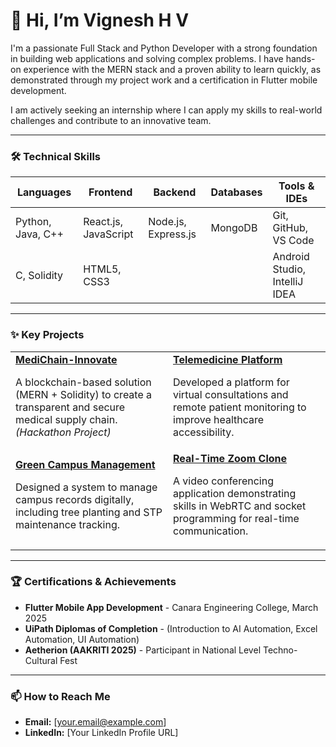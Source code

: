 # 👋 Hi, I’m Vignesh H V

I'm a passionate Full Stack and Python Developer with a strong foundation in building web applications and solving complex problems. I have hands-on experience with the MERN stack and a proven ability to learn quickly, as demonstrated through my project work and a certification in Flutter mobile development.

I am actively seeking an internship where I can apply my skills to real-world challenges and contribute to an innovative team.

---

### 🛠️ Technical Skills

| Languages          | Frontend              | Backend                | Databases | Tools & IDEs                     |
| ------------------ | --------------------- | ---------------------- | --------- | -------------------------------- |
| Python, Java, C++  | React.js, JavaScript  | Node.js, Express.js    | MongoDB   | Git, GitHub, VS Code             |
| C, Solidity        | HTML5, CSS3           |                        |           | Android Studio, IntelliJ IDEA    |


---

### ✨ Key Projects

<table>
  <tr>
    <td width="50%">
      <a href="https://github.com/Vignesh2v04/MediChain-Innovate"><strong>MediChain-Innovate</strong></a>
      <br />
      <p>A blockchain-based solution (MERN + Solidity) to create a transparent and secure medical supply chain. <em>(Hackathon Project)</em></p>
    </td>
    <td width="50%">
      <a href="[LINK-TO-YOUR-TELEMEDICINE-REPO]"><strong>Telemedicine Platform</strong></a>
      <br />
      <p>Developed a platform for virtual consultations and remote patient monitoring to improve healthcare accessibility.</p>
    </td>
  </tr>
  <tr>
    <td width="50%">
       <a href="[LINK-TO-YOUR-GREEN-CAMPUS-REPO]"><strong>Green Campus Management</strong></a>
       <br />
       <p>Designed a system to manage campus records digitally, including tree planting and STP maintenance tracking.</p>
    </td>
    <td width="50%">
       <a href="https://github.com/Vignesh2v04/zoom-clone-main"><strong>Real-Time Zoom Clone</strong></a>
      <br />
      <p>A video conferencing application demonstrating skills in WebRTC and socket programming for real-time communication.</p>
    </td>
  </tr>
</table>

---

### 🏆 Certifications & Achievements

*   **Flutter Mobile App Development** - Canara Engineering College, March 2025
*   **UiPath Diplomas of Completion** - (Introduction to AI Automation, Excel Automation, UI Automation)
*   **Aetherion (AAKRITI 2025)** - Participant in National Level Techno-Cultural Fest

---

### 📫 How to Reach Me

*   **Email:** [your.email@example.com]
*   **LinkedIn:** [Your LinkedIn Profile URL]
